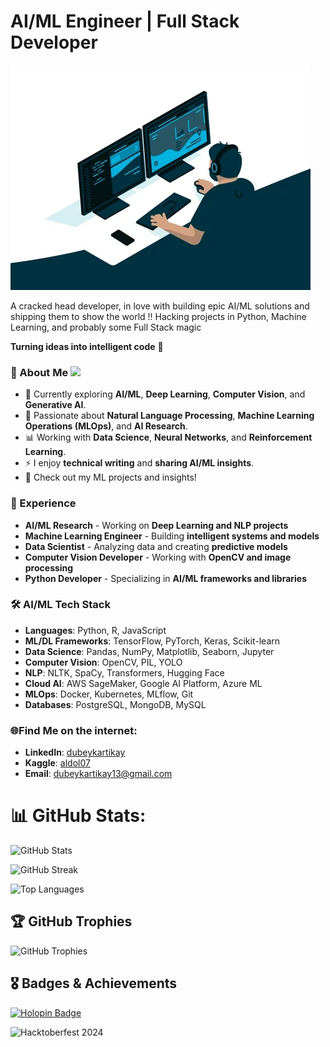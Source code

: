 # AI/ML Engineer | Full Stack Developer
<img src="giphy 3.webp" style="text-align:center;"></img>

A cracked head developer, in love with building epic AI/ML solutions and shipping them to show the world !! Hacking projects in Python, Machine Learning, and probably some Full Stack magic

**Turning ideas into intelligent code** 🚀

### 🌟 About Me ![](https://komarev.com/ghpvc/?username=dubeykartikay01&label=Profile+views&style=for-the-badge&color=green)  
- 🔭 Currently exploring **AI/ML**, **Deep Learning**, **Computer Vision**, and **Generative AI**.  
- 🤖 Passionate about **Natural Language Processing**, **Machine Learning Operations (MLOps)**, and **AI Research**.
- 📊 Working with **Data Science**, **Neural Networks**, and **Reinforcement Learning**.
- ⚡ I enjoy **technical writing** and **sharing AI/ML insights**.
- 📖 Check out my ML projects and insights!  

### 💼 Experience  
- **AI/ML Research** - Working on **Deep Learning and NLP projects**
- **Machine Learning Engineer** - Building **intelligent systems and models**  
- **Data Scientist** - Analyzing data and creating **predictive models**  
- **Computer Vision Developer** - Working with **OpenCV and image processing**
- **Python Developer** - Specializing in **AI/ML frameworks and libraries**

### 🛠️ AI/ML Tech Stack
- **Languages**: Python, R, JavaScript
- **ML/DL Frameworks**: TensorFlow, PyTorch, Keras, Scikit-learn
- **Data Science**: Pandas, NumPy, Matplotlib, Seaborn, Jupyter
- **Computer Vision**: OpenCV, PIL, YOLO
- **NLP**: NLTK, SpaCy, Transformers, Hugging Face
- **Cloud AI**: AWS SageMaker, Google AI Platform, Azure ML
- **MLOps**: Docker, Kubernetes, MLflow, Git
- **Databases**: PostgreSQL, MongoDB, MySQL

### 🌐Find Me on the internet: 
- **LinkedIn**: [dubeykartikay](https://www.linkedin.com/in/dubeykartikay)
- **Kaggle**: [aldol07](https://kaggle.com/aldol07)
- **Email**: dubeykartikay13@gmail.com

# 📊 GitHub Stats:

![GitHub Stats](https://github-readme-stats.vercel.app/api?username=dubeykartikay01&show_icons=true&theme=dark&count_private=true)

![GitHub Streak](https://streak-stats.demolab.com/?user=dubeykartikay01&theme=dark)

![Top Languages](https://github-readme-stats.vercel.app/api/top-langs/?username=dubeykartikay01&layout=compact&theme=dark)

## 🏆 GitHub Trophies
![GitHub Trophies](https://github-profile-trophy.vercel.app/?username=dubeykartikay01&theme=darkhub&no-frame=false&no-bg=false&margin-w=4)

## 🎖️ Badges & Achievements
[![Holopin Badge](https://holopin.me/aldol07)](https://holopin.io/@aldol07)

<!-- Hacktoberfest badges - these will show automatically during October if you participate -->
![Hacktoberfest 2024](https://img.shields.io/badge/Hacktoberfest-2024-blueviolet?style=for-the-badge&logo=hacktoberfest&logoColor=white)
